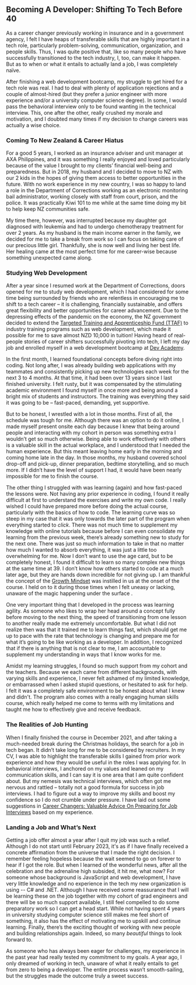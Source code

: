 ## Becoming A Developer: Shifting To Tech Before 40

As a career changer previously working in insurance and in a government agency, I felt I have heaps of transferable skills that are highly important in a tech role, particularly problem-solving, communication, organization, and people skills. Thus, I was quite positive that, like so many people who have successfully transitioned to the tech industry, I, too, can make it happen. But as to when or what it entails to actually land a job, I was completely naïve.

After finishing a web development bootcamp, my struggle to get hired for a tech role was real. I had to deal with plenty of application rejections and a couple of almost-hired (but they prefer a junior engineer with more experience and/or a university computer science degree). In some, I would pass the behavioral interview only to be found wanting in the technical interview. This, one after the other, really crushed my morale and motivation, and I doubted many times if my decision to change careers was actually a wise choice.

### Coming To New Zealand & Career Hiatus

For a good 5 years, I worked as an insurance adviser and unit manager at AXA Philippines, and it was something I really enjoyed and loved particularly because of the value I brought to my clients’ financial well-being and preparedness. But in 2018, my husband and I decided to move to NZ with our 2 kids in the hopes of giving them access to better opportunities in the future. With no work experience in my new country, I was so happy to land a role in the Department of Corrections working as an electronic monitoring bail administrator, working closely with staff from court, prison, and the police. It was practically Kiwi 101 to me while at the same time doing my bit to help keep NZ communities safe. 

My time there, however, was interrupted because my daughter got diagnosed with leukemia and had to undergo chemotherapy treatment for over 2 years. As my husband is the main income earner in the family, we decided for me to take a break from work so I can focus on taking care of our precious little girl. Thankfully, she is now well and living her best life. Her healing came at the most perfect time for me career-wise because something unexpected came along.

### Studying Web Development

After a year since I resumed work at the Department of Corrections, doors opened for me to study web development, which I had considered for some time being surrounded by friends who are relentless in encouraging me to shift to a tech career – it is challenging, financially sustainable, and offers great flexibility and better opportunities for career advancement. Due to the depressing effects of the pandemic on the economy, the NZ government decided to extend the [Targeted Training and Apprenticeship Fund (TTAF)](https://www.careers.govt.nz/courses/funding-study-and-training/ttaf/) to industry training programs such as web development, which made it possible for me to save almost NZD 10,000 in tuition! Having heard of real-people stories of career shifters successfully pivoting into tech, I left my day job and enrolled myself in a web development bootcamp at [Dev Academy](https://devacademy.co.nz/). 

In the first month, I learned foundational concepts before diving right into coding. Not long after, I was already building web applications with my teammates and consistently picking up new technologies each week for the next 3 to 4 months. At that time, it had been over 13 years since I last finished university. I felt rusty, but it was compensated by the stimulating academic environment I found myself in once more and being around a bright mix of students and instructors. The training was everything they said it was going to be – fast-paced, demanding, yet supportive. 

But to be honest, I wrestled with a lot in those months. First of all, the schedule was tough for me. Although there was an option to do it online, I made myself present onsite each day because I knew that being around people and interacting with my cohort in person was something extra I wouldn’t get so much otherwise. Being able to work effectively with others is a valuable skill in the actual workplace, and I understood that I needed the human experience. But this meant leaving home early in the morning and coming home late in the day. In those months, my husband covered school drop-off and pick-up, dinner preparation, bedtime storytelling, and so much more. If I didn’t have the level of support I had, it would have been nearly impossible for me to finish the course. 

The other thing I struggled with was learning (again) and how fast-paced the lessons were. Not having any prior experience in coding, I found it really difficult at first to understand the exercises and write my own code. I really wished I could have prepared more before doing the actual course, particularly with the basics of how to code. The learning curve was so steep in my case that it was only towards the later part of the program when everything started to *click*. There was not much time to supplement my knowledge with online tutorials because before I can even consolidate my learning from the previous week, there’s already something new to study for the next one. There was just so much information to take in that no matter how much I wanted to absorb everything, it was just a little too overwhelming for me. Now I don’t want to use the age card, but to be completely honest, I found it difficult to learn so many complex new things at the same time at 39. I don’t know how others started to code at a much later age, but they are hands down incredible for not giving up. I am thankful the concept of the [Growth Mindset](https://www.youtube.com/watch?v=hiiEeMN7vbQ) was instilled in us at the onset of the course. I held on to it during those times when I felt uneasy or lacking, unaware of the magic happening under the surface .  

One very important thing that I developed in the process was learning agility. As someone who likes to wrap her head around a concept fully before moving to the next thing, the speed of transitioning from one lesson to another really made me extremely uncomfortable. But what I did not realize then was that it trained me to learn things fast, which should get me up to pace with the rate that technology is changing and prepare me for what it’s going to be like working as a developer. In addition, I recognized that if there is anything that is not clear to me, I am accountable to supplement my understanding in ways that I know works for me.

Amidst my learning struggles, I found so much support from my cohort and the teachers. Because we each came from different backgrounds, with varying skills and experience, I never felt ashamed of my limited knowledge, or embarrassed when I asked stupid questions, or hesitated to ask for help. I felt it was a completely safe environment to be honest about what I knew and didn't. The program also comes with a really engaging human skills course, which really helped me come to terms with my limitations and taught me how to effectively give and receive feedback. 

### The Realities of Job Hunting

When I finally finished the course in December 2021, and after taking a much-needed break during the Christmas holidays, the search for a job in tech began. It didn’t take long for me to be considered by recruiters. In my CV, I was able to highlight the transferable skills I gained from prior work experience and how they would be useful in the roles I was applying for. In behavioral interviews, I anchored on my values and leaned on my communication skills, and I can say it is one area that I am quite confident about. But my nemesis was technical interviews, which often got me nervous and rattled – totally not a good formula for success in job interviews. I had to figure out a way to improve my skills and boost my confidence so I do not crumble under pressure. I have laid out some suggestions in [Career Changers: Valuable Advice On Preparing for Job Interviews](https://beforeforty.hashnode.dev/new-to-tech-valuable-advice-on-preparing-for-job-interviews) based on my experience.

### Landing a Job and What’s Next

Getting a job offer almost a year after I quit my job was such a relief. Although I do not start until February 2023, it's as if I have finally received a concrete affirmation from the universe that I made the right decision. I remember feeling hopeless because the wait seemed to go on forever to hear if I got the role. But when I learned of the wonderful news, after all the celebration and the adrenaline high subsided, it hit me, what now? For someone whose background is JavaScript and web development, I have very little knowledge and no experience in the tech my new organization is using -- C# and .NET. Although I have received some reassurance that I will be learning these on the job together with my cohort of grad engineers and there will be so much support available, I still feel compelled to do some preparatory work so I can get a head start. While not having spent 4 years in university studying computer science still makes me feel short of something, it also has the effect of motivating me to upskill and continue learning. Finally, there’s the exciting thought of working with new people and building relationships again. Indeed, so many *beautiful* things to look forward to.

As someone who has always been eager for challenges, my experience in the past year had really tested my commitment to my goals. A year ago, I only dreamed of working in tech, unaware of what it really entails to get from zero to being a developer. The entire process wasn’t smooth-sailing, but the struggles made the outcome truly a sweet success.
